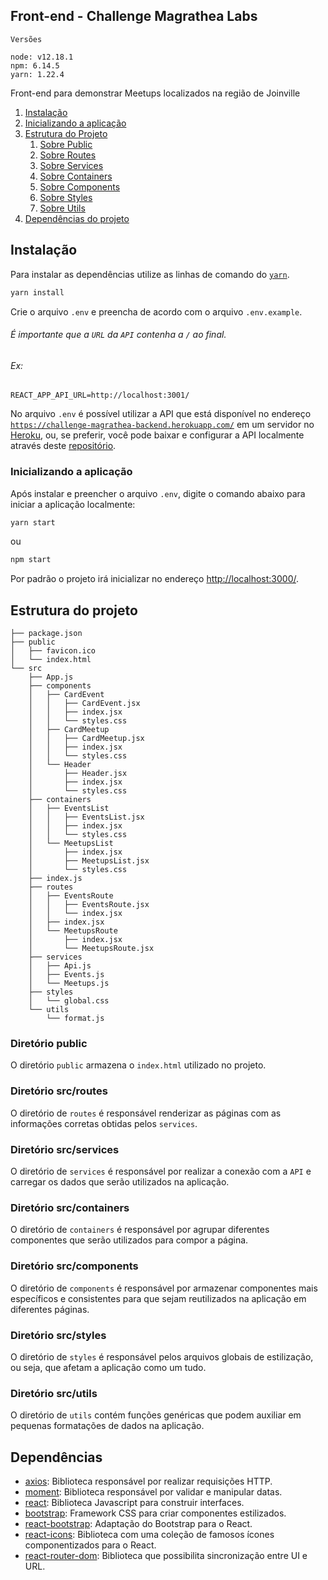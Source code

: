 ## Front-end - Challenge Magrathea Labs

```
Versões

node: v12.18.1
npm: 6.14.5
yarn: 1.22.4
```

Front-end para demonstrar Meetups localizados na região de Joinville

1. [Instalação](#installation)
2. [Inicializando a aplicação](#run-app)
3. [Estrutura do Projeto](#concept-of-structure)
    1. [Sobre Public](#public-folder)
    2. [Sobre Routes](#routes-folder)
    3. [Sobre Services](#services-folder)
    4. [Sobre Containers](#containers-folder)
    5. [Sobre Components](#components-folder)
    6. [Sobre Styles](#styles-folder)
    7. [Sobre Utils](#utils-folder)
4. [Dependências do projeto](#dependencies)


## Instalação

Para instalar as dependências utilize as linhas de comando do [`yarn`](https://yarnpkg.com/en/).

```sh
yarn install
```

Crie o arquivo `.env` e preencha de acordo com o arquivo `.env.example`.
###### É importante que a `URL` da `API` contenha a `/` ao final.
###### Ex:

```
REACT_APP_API_URL=http://localhost:3001/
```


No arquivo `.env` é possível utilizar a API que está disponível no endereço [`https://challenge-magrathea-backend.herokuapp.com/`](https://challenge-magrathea-backend.herokuapp.com/) em um servidor no [Heroku](https://www.heroku.com), ou, se preferir, você pode baixar e configurar a API localmente através deste [repositório](https://github.com/analimazn/challenge-magrathea-backend).



### Inicializando a aplicação

Após instalar e preencher o arquivo `.env`, digite o comando abaixo para iniciar a aplicação localmente:

```sh
yarn start
```

ou

```sh
npm start
```

Por padrão o projeto irá inicializar no endereço [http://localhost:3000/](http://localhost:3000/).


## Estrutura do projeto

```
├── package.json
├── public
│   ├── favicon.ico
│   └── index.html
└── src
    ├── App.js
    ├── components
    │   ├── CardEvent
    │   │   ├── CardEvent.jsx
    │   │   ├── index.jsx
    │   │   └── styles.css
    │   ├── CardMeetup
    │   │   ├── CardMeetup.jsx
    │   │   ├── index.jsx
    │   │   └── styles.css
    │   └── Header
    │       ├── Header.jsx
    │       ├── index.jsx
    │       └── styles.css
    ├── containers
    │   ├── EventsList
    │   │   ├── EventsList.jsx
    │   │   ├── index.jsx
    │   │   └── styles.css
    │   └── MeetupsList
    │       ├── index.jsx
    │       ├── MeetupsList.jsx
    │       └── styles.css
    ├── index.js
    ├── routes
    │   ├── EventsRoute
    │   │   ├── EventsRoute.jsx
    │   │   └── index.jsx
    │   ├── index.jsx
    │   └── MeetupsRoute
    │       ├── index.jsx
    │       └── MeetupsRoute.jsx
    ├── services
    │   ├── Api.js
    │   ├── Events.js
    │   └── Meetups.js
    ├── styles
    │   └── global.css
    └── utils
        └── format.js

```


### Diretório **public**

O diretório `public` armazena o `index.html` utilizado no projeto.


### Diretório **src/routes**

O diretório de `routes` é responsável renderizar as páginas com as informações corretas obtidas pelos `services`.


### Diretório **src/services**

O diretório de `services` é responsável por realizar a conexão com a `API` e carregar os dados que serão utilizados na aplicação.


### Diretório **src/containers**

O diretório de `containers` é responsável por agrupar diferentes componentes que serão utilizados para compor a página.


### Diretório **src/components**

O diretório de `components` é responsável por armazenar componentes mais específicos e consistentes para que sejam reutilizados na aplicação em diferentes páginas.


### Diretório **src/styles**

O diretório de `styles` é responsável pelos arquivos globais de estilização, ou seja, que afetam a aplicação como um tudo.


### Diretório **src/utils**

O diretório de `utils` contém funções genéricas que podem auxiliar em pequenas formatações de dados na aplicação.


## Dependências

- [axios](https://ghub.io/axios): Biblioteca responsável por realizar requisições HTTP.
- [moment](https://ghub.io/moment): Biblioteca responsável por validar e manipular datas.
- [react](https://ghub.io/react): Biblioteca Javascript para construir interfaces.
- [bootstrap](https://getbootstrap.com/): Framework CSS para criar componentes estilizados.
- [react-bootstrap](https://react-bootstrap.github.io/): Adaptação do Bootstrap para o React.
- [react-icons](https://react-icons.github.io/react-icons/): Biblioteca com uma coleção de famosos ícones componentizados para o React.
- [react-router-dom](https://reactrouter.com/web/guides/quick-start): Biblioteca que possibilita sincronização entre UI e URL.
